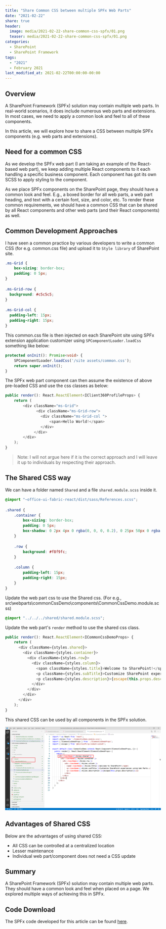 ```yaml
---
title: "Share Common CSS between multiple SPFx Web Parts"
date: "2021-02-22"
share: true
header:
  image: media/2021-02-22-share-common-css-spfx/01.png
  teaser: media/2021-02-22-share-common-css-spfx/01.png
categories:
  - SharePoint
  - SharePoint Framework
tags:
  - "2021"
  - February 2021
last_modified_at: 2021-02-22T00:00:00-00:00
---
```


## Overview
A SharePoint Framework (SPFx) solution may contain multiple web parts. In real-world scenarios, it does include numerous web parts and extensions. In most cases, we need to apply a common look and feel to all of these components.

In this article, we will explore how to share a CSS between multiple SPFx components (e.g. web parts and extensions).

## Need for a common CSS
As we develop the SPFx web part (I am taking an example of the React-based web part), we keep adding multiple React components to it each handling a specific business component. Each component has got its own SCSS to apply styling to the component.

As we place SPFx components on the SharePoint page, they should have a common look and feel. E.g., a boxed border for all web parts, a web part heading, and text with a certain font, size, and color, etc. To render these common requirements, we should have a common CSS that can be shared by all React components and other web parts (and their React components) as well.

## Common Development Approaches
I have seen a common practice by various developers to write a common CSS (for e.g. common.css file) and upload it to `Style library` of SharePoint site. 

```css
.ms-Grid {
    box-sizing: border-box;
    padding: 0 5px;
}

.ms-Grid-row {
  background: #c5c5c5;
}

.ms-Grid-col {
  padding-left: 15px;
  padding-right: 15px;
}
```

This common.css file is then injected on each SharePoint site using SPFx extension application customizer using `SPComponentLoader.loadCss` something like below:

```typescript
protected onInit(): Promise<void> {
    SPComponentLoader.loadCss('/site assets/common.css');
    return super.onInit();
}
```

The SPFx web part component can then assume the existence of above pre-loaded CSS and use the css classes as below:

```typescript
public render(): React.ReactElement<IClient360ProfileProps> {
    return (
        <div className="ms-Grid">
              <div className="ms-Grid-row">
                <div className="ms-Grid-col ">
                    <span>Hello World!</span>
                </div>
             </div>
        </div>
    );
}
```

> Note: 
> I will not argue here if it is the correct approach and I will leave it up to individuals by respecting their approach.

## The Shared CSS way
We can have a folder named `Shared` and a file `shared.module.scss` inside it.

```scss
@import "~office-ui-fabric-react/dist/sass/References.scss";

.shared {
    .container {
        box-sizing: border-box;
        padding: 0 5px;
        box-shadow: 0 2px 4px 0 rgba(0, 0, 0, 0.2), 0 25px 50px 0 rgba(0, 0, 0, 0.1);
    }

    .row {
        background: #f8f9fc;
    }

    .column {
        padding-left: 15px;
        padding-right: 15px;
    }
}
```

Update the web part css to use the Shared css. (For e.g., src\webparts\commonCssDemo\components\CommonCssDemo.module.scss)

```scss
@import "../../../shared/shared.module.scss";
```

Update the web part's `render` method to use the shared css class.

```typescript
public render(): React.ReactElement<ICommonCssDemoProps> {
    return (
      <div className={styles.shared}>
        <div className={styles.container}>
          <div className={styles.row}>
            <div className={styles.column}>
              <span className={styles.title}>Welcome to SharePoint!</span>
              <p className={styles.subTitle}>Customize SharePoint experiences using Web Parts.</p>
              <p className={styles.description}>{escape(this.props.description)}</p>
            </div>
          </div>
        </div>
      </div>
    );
}
```

This shared CSS can be used by all components in the SPFx solution.

![](/media/2021-02-22-share-common-css-spfx/01.png)

## Advantages of Shared CSS
Below are the advantages of using shared CSS:
- All CSS can be controlled at a centralized location
- Lesser maintenance
- Individual web part/component does not need a CSS update

## Summary
A SharePoint Framework (SPFx) solution may contain multiple web parts. They should have a common look and feel when placed on a page. We explored multiple ways of achieving this in SPFx.

## Code Download
The SPFx code developed for this article can be found [here](https://github.com/nanddeepn/code-samples/tree/master/SPFx/WebParts/spfx-share-common-css).
